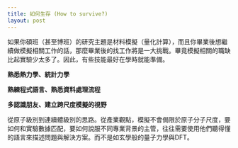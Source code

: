 ```yaml
---
title: 如何生存 (How to survive?) 
layout: post
---
```


如果你碩班（甚至博班）的研究主題是材料模擬（量化計算），而且你畢業後想繼續做模擬相關工作的話，那麼畢業後的找工作將是一大挑戰。畢竟模擬相關的職缺比起實驗少太多了。因此，有些技能最好在學時就能準備。

**熟悉熱力學、統計力學**

**熟練程式語言、熟悉資料處理流程**

**多認識朋友、建立跨尺度模擬的視野**

從原子級別到連續體級別的思路。從產業觀點，模擬不會侷限於原子分子尺度，要如何和實驗數據匹配，要如何說服不同專業背景的主管，往往需要使用他們聽得懂的語言來描述問題與解決方案。而不是如玄學般的量子力學與DFT。


